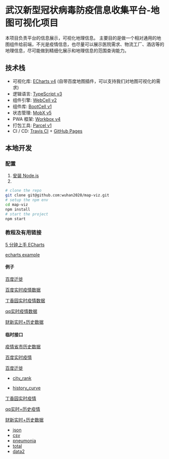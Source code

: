 # 武汉新型冠状病毒防疫信息收集平台-地图可视化项目

本项目负责平台的信息展示，可视化地理信息。
主要目的是做一个相对通用的地图组件给前端，不光是疫情信息，也尽量可以展示医院需求、物流工厂、酒店等的地理信息，尽可能做到精细化展示和地理信息的范围查询能力。

## 技术栈

-   可视化库: [ECharts v4][13] (自带百度地图插件，可以支持我们对地图可视化的需求)
-   逻辑语言: [TypeScript v3][5]
-   组件引擎: [WebCell v2][6]
-   组件库: [BootCell v1][7]
-   状态管理: [MobX v5][8]
-   PWA 框架: [Workbox v4][9]
-   打包工具: [Parcel v1][10]
-   CI / CD: [Travis CI][11] + [GitHub Pages][12]

## 本地开发

### 配置
1. [安装 Node.js](https://nodejs.org/en/download/package-manager/)
2. 
```sh
# clone the repo
git clone git@github.com:wuhan2020/map-viz.git
# setup the npm env
cd map-viz
npm install
# start the project
npm start
```

### 教程及有用链接

[5 分钟上手 ECharts](https://www.echartsjs.com/zh/tutorial.html#5%20%E5%88%86%E9%92%9F%E4%B8%8A%E6%89%8B%20ECharts)

[echarts example](https://gallery.echartsjs.com/explore.html#sort=rank~timeframe=all~author=all)


#### 例子

[百度迁徙](https://qianxi.baidu.com/?from=shoubai#city=420100)

[百度实时疫情数据](https://voice.baidu.com/act/newpneumonia/newpneumonia)

[丁香园实时疫情数据](https://3g.dxy.cn/newh5/view/pneumonia)

[qq实时疫情数据](https://news.qq.com/zt2020/page/feiyan.htm)

[财新实时+历史数据](http://datanews.caixin.com/2020-01-20/101506236.html)

#### 临时接口

[疫情省市历史数据](http://ncov.nosensor.com:8080/api/)

[百度实时疫情](https://service-nxxl1y2s-1252957949.gz.apigw.tencentcs.com/release/newpneumonia)

[百度迁徙](https://service-8o85sm22-1252957949.gz.apigw.tencentcs.com/release/qianxi) 

+ [city_rank](https://service-8o85sm22-1252957949.gz.apigw.tencentcs.com/release/qianxi?action=city_rank?date=20200125&id=420100&type=move_out)

+ [history_curve](https://service-8o85sm22-1252957949.gz.apigw.tencentcs.com/release/qianxi?action=history_curve&id=420100&endDate=20200125)


[丁香园实时疫情](https://service-0gg71fu4-1252957949.gz.apigw.tencentcs.com/release/dingxiangyuan)

[qq实时+历史疫情](https://service-n9zsbooc-1252957949.gz.apigw.tencentcs.com/release/qq )

[财新实时+历史数据](https://service-qjf6zmby-1252957949.gz.apigw.tencentcs.com/release/caixin)

+  [json](https://service-qjf6zmby-1252957949.gz.apigw.tencentcs.com/release/caixin)
+  [csv](https://service-qjf6zmby-1252957949.gz.apigw.tencentcs.com/release/caixin?action=csv)
+  [pneumonia](https://service-qjf6zmby-1252957949.gz.apigw.tencentcs.com/release/caixin?action=pneumonia)
+  [total](https://service-qjf6zmby-1252957949.gz.apigw.tencentcs.com/release/caixin?action=total)
+  [data2](https://service-qjf6zmby-1252957949.gz.apigw.tencentcs.com/release/caixin?action=data2)



[1]: https://developers.google.cn/web/progressive-web-apps
[2]: https://david-dm.org/wuhan2020/wuhan2020.github.io
[3]: https://travis-ci.com/wuhan2020/wuhan2020.github.io
[4]: https://www.w3.org/
[5]: https://typescriptlang.org
[6]: https://web-cell.dev/
[7]: https://web-cell.dev/BootCell/
[8]: https://mobx.js.org
[9]: https://developers.google.com/web/tools/workbox
[10]: https://parceljs.org
[11]: https://travis-ci.com/
[12]: https://pages.github.com/
[13]: https://www.echartsjs.com/
